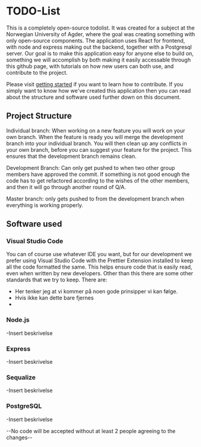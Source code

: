 # TODO-List

This is a completely open-source todolist. It was created for a subject at the Norwegian University of Agder, where the goal was creating something with only open-source components. The application uses React for frontend, with node and express making out the backend, together with a Postgresql server. Our goal is to make this application easy for anyone else to build on, something we will accomplish by both making it easily accessable through this github page, with tutorials on how new users can both use, and contribute to the project.

Please visit [getting started](https://github.com/EliasBN/todo/blob/elias/guides/gettingstarted.md) if you want to learn how to contribute. If you simply want to know how we've created this application then you can read about the structure and software used further down on this document.

## Project Structure

Individual branch: When working on a new feature you will work on your own branch. When the feature is ready you will merge the development branch into your individual branch. You will then clean up any conflicts in your own branch, before you can suggest your feature for the project. This ensures that the development branch remains clean.

Development Branch: Can only get pushed to when two other group members have approved the commit. If something is not good enough the code has to get refactored according to the wishes of the other members, and then it will go through another round of Q/A.

Master branch: only gets pushed to from the development branch when everything is working properly.

## Software used

### Visual Studio Code

You can of course use whatever IDE you want, but for our development we prefer using Visual Studio Code with the Prettier Extension installed to keep all the code formatted the same. This helps ensure code that is easily read, even when written by new developers. Other than this there are some other standards that we try to keep. There are:

- Her tenker jeg at vi kommer på noen gode prinsipper vi kan følge.
- Hvis ikke kan dette bare fjernes
-

### Node.js

-Insert beskrivelse

### Express

-Insert beskrivelse

### Sequalize

-Insert beskrivelse

### PostgreSQL

-Insert beskrivelse

--No code will be accepted without at least 2 people agreeing to the changes--
